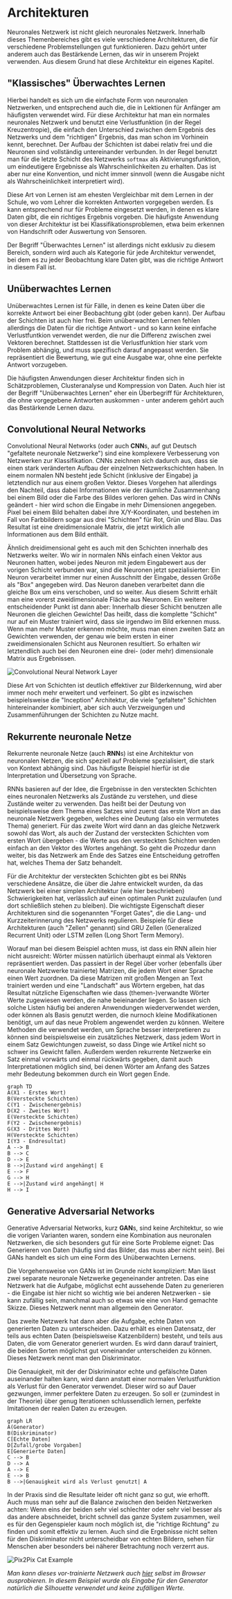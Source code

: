 # Architekturen
Neuronales Netzwerk ist nicht gleich neuronales Netzwerk. Innerhalb dieses Themenbereiches gibt es viele
verschiedene Architekturen, die für verschiedene Problemstellungen gut funktionieren. Dazu gehört unter
anderem auch das Bestärkende Lernen, das wir in unserem Projekt verwenden. Aus diesem Grund hat diese
Architektur ein eigenes Kapitel.

## "Klassisches" Überwachtes Lernen
Hierbei handelt es sich um die einfachste Form von neuronalen Netzwerken, und entsprechend auch die,
die in Lektionen für Anfänger am häufigsten verwendet wird. Für diese Architektur hat man ein normales
neuronales Netzwerk und benutzt eine Verlustfunktion (in der Regel Kreuzentropie), die einfach den 
Unterschied zwischen dem Ergebnis des Netzwerks und dem "richtigen" Ergebnis, das man schon im Vorhinein
kennt, berechnet. Der Aufbau der Schichten ist dabei relativ frei und die Neuronen sind vollständig 
untereinander verbunden. In der Regel benutzt man für die letzte Schicht des Netzwerks `softmax` als
Aktivierungsfunktion, um eindeutigere Ergebnisse als Wahrscheinlichkeiten zu erhalten. Das ist aber
nur eine Konvention, und nicht immer sinnvoll (wenn die Ausgabe nicht als Wahrscheinlichkeit 
interpretiert wird).

Diese Art von Lernen ist am ehesten Vergleichbar mit dem Lernen in der Schule, 
wo vom Lehrer die korrekten Antworten vorgegeben werden. Es kann entsprechend nur für Probleme eingesetzt 
werden, in denen es klare Daten gibt, die ein richtiges Ergebnis vorgeben. Die häufigste Anwendung von 
dieser Architektur ist bei Klassifikationsproblemen, etwa beim erkennen von Handschrift oder Auswertung 
von Sensoren.

Der Begriff "Überwachtes Lernen" ist allerdings nicht exklusiv zu diesem Bereich, sondern wird auch als 
Kategorie für jede Architektur verwendet, bei dem es zu jeder Beobachtung klare Daten gibt, was die richtige
Antwort in diesem Fall ist.

## Unüberwachtes Lernen
Unüberwachtes Lernen ist für Fälle, in denen es keine Daten über die korrekte Antwort bei einer Beobachtung
gibt (oder geben kann). Der Aufbau der Schichten ist auch hier frei. Beim unüberwachten Lernen fehlen
allerdings die Daten für die richtige Antwort - und so kann keine einfache Verlustfuntkion verwendet werden,
die nur die Differenz zwischen zwei Vektoren berechnet. Stattdessen ist die Verlustfunktion hier stark
vom Problem abhängig, und muss spezifisch darauf angepasst werden. Sie repräsentiert die Bewertung, wie
gut eine Ausgabe war, ohne eine perfekte Antwort vorzugeben.

Die häufigsten Anwendungen dieser Architektur finden sich in Schätzproblemen, Clusteranalyse und Kompression
von Daten. Auch hier ist der Begriff "Unüberwachtes Lernen" eher ein Überbegriff für Architekturen, die ohne
vorgegebene Antworten auskommen - unter anderem gehört auch das Bestärkende Lernen dazu.

## Convolutional Neural Networks
Convolutional Neural Networks (oder auch **CNN**s, auf gut Deutsch "gefaltete neuronale Netzwerke") sind eine komplexere Verbesserung 
von Netzwerken zur Klassifikation. CNNs zeichnen sich dadurch aus, dass sie einen stark veränderten Aufbau 
der einzelnen Netzwerkschichten haben. In einem normalen NN besteht jede Schicht (inklusive der Eingabe) ja letztendlich 
nur aus einem großen Vektor. Dieses Vorgehen hat allerdings den Nachteil, dass dabei Informationen wie der räumliche 
Zusammenhang bei einem Bild oder die Farbe des Bildes verloren gehen. 
Das wird in CNNs geändert - hier wird schon die Eingabe in mehr Dimensionen angegeben. Pixel
bei einem Bild behalten dabei ihre X/Y-Koordinaten, und bestehen im Fall von Farbbildern sogar aus drei "Schichten" für
Rot, Grün und Blau. Das Resultat ist eine dreidimensionale Matrix, die jetzt wirklich alle Informationen aus dem Bild
enthält.

Ähnlich dreidimensional geht es auch mit den Schichten innerhalb des Netzwerks weiter. Wo wir in normalen NNs einfach
einen Vektor aus Neuronen hatten, wobei jedes Neuron mit jedem Eingabewert aus der vorigen Schicht verbunden war, sind
die Neuronen jetzt spezialisierter: Ein Neuron verarbeitet immer nur einen Ausschnitt der Eingabe, dessen Größe als
"Box" angegeben wird. Das Neuron daneben verarbeitet dann die gleiche Box um eins verschoben, und so weiter. Aus
diesem Schritt erhält man eine vorerst zweidimensionale Fläche aus Neuronen. Ein weiterer entscheidender Punkt ist dann
aber: Innerhalb dieser Schicht benutzen alle Neuronen die gleichen Gewichte! Das heißt, dass die komplette "Schicht"
nur auf ein Muster trainiert wird, dass sie irgendwo im Bild erkennen muss. Wenn man mehr Muster erkennen möchte, muss
man einen zweiten Satz an Gewichten verwenden, der genau wie beim ersten in einer zweidimensionalen Schicht aus Neuronen
resultiert. So erhalten wir letztendlich auch bei den Neuronen eine drei- (oder mehr) dimensionale Matrix aus Ergebnissen.

![Convolutional Neural Network Layer](https://raw.githubusercontent.com/felar/robug/master/pictures_gifs/convolutional_nns_visualization_by_martin_gorner.png)

Diese Art von Schichten ist deutlich effektiver zur Bilderkennung, wird aber immer noch mehr erweitert und verfeinert.
So gibt es inzwischen beispielsweise die "Inception" Architektur, die viele "gefaltete" Schichten hintereinander kombiniert,
aber sich auch Verzweigungen und Zusammenführungen der Schichten zu Nutze macht. 

## Rekurrente neuronale Netze
Rekurrente neuronale Netze (auch **RNN**s) ist eine Architektur von neuronalen Netzen, die sich speziell auf Probleme spezialisiert, die
stark von Kontext abhängig sind. Das häufigste Beispiel hierfür ist die Interpretation und Übersetzung von Sprache.

RNNs basieren auf der Idee, die Ergebnisse in den versteckten Schichten eines neuronalen
Netzwerks als Zustände zu verstehen, und diese Zustände weiter zu verwenden. Das heißt bei der Deutung von
beispielsweise dem Thema eines Satzes wird zuerst das erste Wort an das neuronale Netzwerk gegeben, welches eine
Deutung (also ein vermutetes Thema) generiert. Für das zweite Wort wird dann an das gleiche Netzwerk sowohl das Wort,
als auch der Zustand der versteckten Schichten vom ersten Wort übergeben - die Werte aus den versteckten Schichten
werden einfach an den Vektor des Wortes angehängt. So geht die Prozedur dann weiter, bis das Netzwerk am Ende des Satzes
eine Entscheidung getroffen hat, welches Thema der Satz behandelt.

Für die Architektur der versteckten Schichten gibt es bei RNNs verschiedene Ansätze, die
über die Jahre entwickelt wurden, da das Netzwerk bei einer simplen Architektur (wie hier beschrieben) Schwierigkeiten
hat, verlässlich auf einen optimalen Punkt zuzulaufen (und dort schließlich stehen zu bleiben). Die wichtigste
Eigenschaft dieser Architekturen sind die sogenannten "Forget Gates", die die Lang- und Kurzzeiterinnerung des Netzwerks
regulieren. Beispiele für diese Architekturen (auch "Zellen" genannt) sind GRU Zellen (Generalized Recurrent Unit) oder
LSTM zellen (Long Short Term Memory).

Worauf man bei diesem Beispiel achten muss, ist dass ein RNN allein hier nicht ausreicht: Wörter
müssen natürlich überhaupt einmal als Vektoren repräsentiert werden. Das passiert in der Regel über vorher (ebenfalls
über neuronale Netzwerke trainierte) Matrizen, die jedem Wort einer Sprache einen Wert zuordnen. Da diese Matrizen mit
großen Mengen an Text trainiert werden und eine "Landschaft" aus Wörtern ergeben, hat das Resultat nützliche Eigenschaften
wie dass (themen-)verwandte Wörter Werte zugewiesen werden, die nahe beieinander liegen. So lassen sich solche Listen
häufig bei anderen Anwendungen wiederverwendet werden, oder können als Basis genutzt werden, die nurnoch kleine
Modifikationen benötigt, um auf das neue Problem angewendet werden zu können.
Weitere Methoden die verwendet werden, um Sprache besser interpretieren zu können sind beispielsweise ein zusätzliches
Netzwerk, dass jedem Wort in einem Satz Gewichtungen zuweist, so dass Dinge wie Artikel nicht so schwer ins Gewicht
fallen. Außerdem werden rekurrente Netzwerke ein Satz einmal vorwärts und einmal rückwärts gegeben, damit auch Interpretationen
möglich sind, bei denen Wörter am Anfang des Satzes mehr Bedeutung bekommen durch ein Wort gegen Ende.

```mermaid
graph TD
A(X1 - Erstes Wort)
B(Versteckte Schichten)
C(Y1 - Zwischenergebnis)
D(X2 - Zweites Wort)
E(Versteckte Schichten)
F(Y2 - Zwischenergebnis)
G(X3 - Drittes Wort)
H(Versteckte Schichten)
I(Y3 - Endresultat)
A --> B
B --> C
D --> E
B -->|Zustand wird angehängt| E
E --> F
G --> H
E -->|Zustand wird angehängt| H
H --> I
```

## Generative Adversarial Networks
Generative Adversarial Networks, kurz **GAN**s, sind keine Architektur, so wie die vorigen Varianten waren, sondern
eine Kombination aus neuronalen Netzwerken, die sich besonders gut für eine Sorte Probleme eignet: Das Generieren von
Daten (häufig sind das Bilder, das muss aber nicht sein). Bei GANs handelt es sich um eine Form des Unüberwachten Lernens.

Die Vorgehensweise von GANs ist im Grunde nicht kompliziert: Man lässt zwei separate neuronale Netzwerke gegeneinander
antreten. Das eine Netzwerk hat die Aufgabe, möglichst echt aussehende Daten zu generieren - die Eingabe ist hier nicht
so wichtig wie bei anderen Netzwerken - sie kann zufällig sein, manchmal auch so etwas wie eine von Hand gemachte Skizze.
Dieses Netzwerk nennt man allgemein den Generator.

Das zweite Netzwerk hat dann aber die Aufgabe, echte Daten von generierten Daten zu unterscheiden. Dazu erhält es einen
Datensatz, der teils aus echten Daten (beispielsweise Katzenbildern) besteht, und teils aus Daten, die vom Generator
generiert wurden. Es wird dann darauf trainiert, die beiden Sorten möglichst gut voneinander unterscheiden zu können.
Dieses Netzwerk nennt man den Diskriminator.

Die Genauigkeit, mit der der Diskriminator echte und gefälschte Daten auseinander halten kann, wird dann anstatt einer
normalen Verlustfunktion als Verlust für den Generator verwendet. Dieser wird so auf Dauer gezwungen, immer perfektere
Daten zu erzeugen. So soll er (zumindest in der Theorie) über genug Iterationen schlussendlich lernen, perfekte Imitationen
der realen Daten zu erzeugen.

```mermaid
graph LR
A(Generator)
B(Diskriminator)
C[Echte Daten]
D[Zufall/grobe Vorgaben]
E[Generierte Daten]
C --> B
D --> A
A --> E
E --> B
B -->|Genauigkeit wird als Verlust genutzt| A
```

In der Praxis sind die Resultate leider oft nicht ganz so gut, wie erhofft. Auch muss man sehr auf die Balance zwischen
den beiden Netzwerken achten: Wenn eins der beiden sehr viel schlechter oder sehr viel besser als das andere abschneidet,
bricht schnell das ganze System zusammen, weil es für den Gegenspieler kaum noch möglich ist, die "richtige Richtung"
zu finden und somit effektiv zu lernen. Auch sind die Ergebnisse nicht selten für den Diskriminator nicht unterscheidbar
von echten Bildern, sehen für Menschen aber besonders bei näherer Betrachtung noch verzerrt aus.

![Pix2Pix Cat Example](https://raw.githubusercontent.com/felar/robug/master/pictures_gifs/pix2pix_cat_example.png)

_Man kann dieses vor-trainierte Netzwerk auch [hier](https://affinelayer.com/pixsrv/) selbst im Browser ausprobieren.
In diesem Beispiel wurde als Eingabe für den Generator natürlich die Silhouette verwendet und keine zufälligen Werte._

